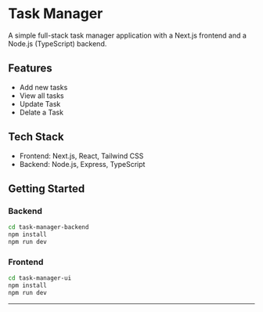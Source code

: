 # Task Manager

A simple full-stack task manager application with a Next.js frontend and a Node.js (TypeScript) backend.

## Features
- Add new tasks
- View all tasks
- Update Task
- Delate a Task

## Tech Stack
- Frontend: Next.js, React, Tailwind CSS
- Backend: Node.js, Express, TypeScript

## Getting Started

### Backend
```bash
cd task-manager-backend
npm install
npm run dev
```

### Frontend
```bash
cd task-manager-ui
npm install
npm run dev
```

---

